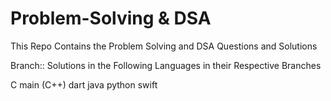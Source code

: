 # Problem-Solving & DSA
This Repo Contains the Problem Solving and DSA Questions and Solutions

Branch:: Solutions in the Following Languages in their Respective Branches

C
main  (C++)
dart
java
python
swift